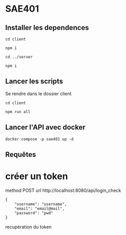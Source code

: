 # SAE401

## Installer les dependences

```
cd client

npm i 

cd ../server

npm i
```

## Lancer les scripts

Se rendre dans le dossier client

```
cd client

npm run all
```

## Lancer l'API avec docker

```
docker compose -p sae401 up -d
```

## Requêtes

# créer un token

method POST url http://localhost:8080/api/login_check
```
{
    "username": "username",
    "email": "email@mail",
    "password": "pwd"
}
```
recupération du token
